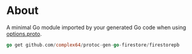 # About

A minimal Go module imported by your generated Go code when using [options.proto](../proto).

```go
go get github.com/complex64/protoc-gen-go-firestore/firestorepb
```
